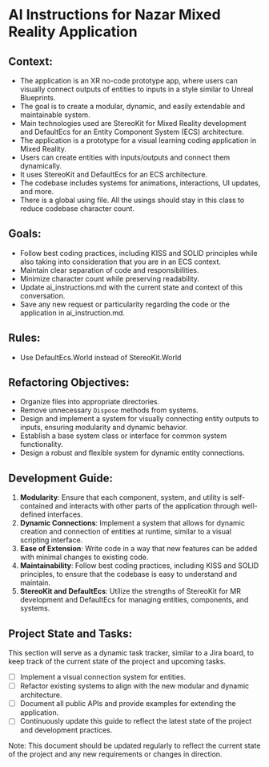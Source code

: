 # AI Instructions for Nazar Mixed Reality Application

## Context:
- The application is an XR no-code prototype app, where users can visually connect outputs of entities to inputs in a style similar to Unreal Blueprints.
- The goal is to create a modular, dynamic, and easily extendable and maintainable system.
- Main technologies used are StereoKit for Mixed Reality development and DefaultEcs for an Entity Component System (ECS) architecture.
- The application is a prototype for a visual learning coding application in Mixed Reality.
- Users can create entities with inputs/outputs and connect them dynamically.
- It uses StereoKit and DefaultEcs for an ECS architecture.
- The codebase includes systems for animations, interactions, UI updates, and more.
- There is a global using file. All the usings should stay in this class to reduce codebase character count.

## Goals:
- Follow best coding practices, including KISS and SOLID principles while also taking into consideration that you are in an ECS context.
- Maintain clear separation of code and responsibilities.
- Minimize character count while preserving readability.
- Update ai_instructions.md with the current state and context of this conversation.
- Save any new request or particularity regarding the code or the application in ai_instruction.md.

## Rules:
- Use DefaultEcs.World instead of StereoKit.World

## Refactoring Objectives:
- Organize files into appropriate directories.
- Remove unnecessary `Dispose` methods from systems.
- Design and implement a system for visually connecting entity outputs to inputs, ensuring modularity and dynamic behavior.
- Establish a base system class or interface for common system functionality.
- Design a robust and flexible system for dynamic entity connections.

## Development Guide:
1. **Modularity**: Ensure that each component, system, and utility is self-contained and interacts with other parts of the application through well-defined interfaces.
2. **Dynamic Connections**: Implement a system that allows for dynamic creation and connection of entities at runtime, similar to a visual scripting interface.
3. **Ease of Extension**: Write code in a way that new features can be added with minimal changes to existing code.
4. **Maintainability**: Follow best coding practices, including KISS and SOLID principles, to ensure that the codebase is easy to understand and maintain.
5. **StereoKit and DefaultEcs**: Utilize the strengths of StereoKit for MR development and DefaultEcs for managing entities, components, and systems.

## Project State and Tasks:
This section will serve as a dynamic task tracker, similar to a Jira board, to keep track of the current state of the project and upcoming tasks.

- [ ] Implement a visual connection system for entities.
- [ ] Refactor existing systems to align with the new modular and dynamic architecture.
- [ ] Document all public APIs and provide examples for extending the application.
- [ ] Continuously update this guide to reflect the latest state of the project and development practices.

Note: This document should be updated regularly to reflect the current state of the project and any new requirements or changes in direction.
```
